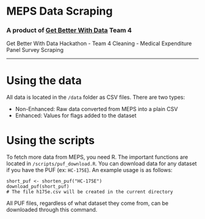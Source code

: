 # MEPS Data Scraping
### A product of [Get Better With Data](http://getbetterwithdata.com/) Team 4
Get Better With Data Hackathon - Team 4 Cleaning - Medical Expenditure Panel Survey Scraping

----

# Using the data

All data is located in the `/data` folder as CSV files. There are two types:
- Non-Enhanced: Raw data converted from MEPS into a plain CSV
- Enhanced: Values for flags added to the dataset

# Using the scripts

To fetch more data from MEPS, you need R. The important functions are located in `/scripts/puf_download.R`. You can download data for any dataset if you have the PUF (ex: `HC-175E`). An example usage is as follows:

```
short_puf <- shorten_puf("HC-175E")
download_puf(short_puf)
# The file h175e.csv will be created in the current directory
```

All PUF files, regardless of what dataset they come from, can be downloaded through this command.
